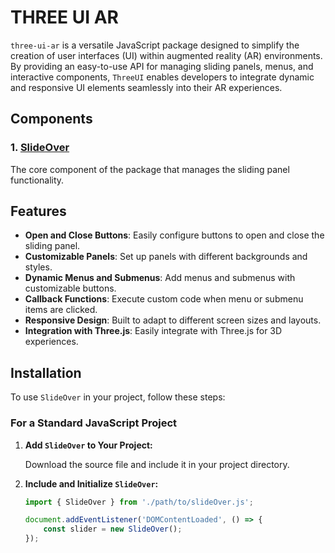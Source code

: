 # THREE UI AR

`three-ui-ar` is a versatile JavaScript package designed to simplify the creation of user interfaces (UI) within augmented reality (AR) environments. By providing an easy-to-use API for managing sliding panels, menus, and interactive components, `ThreeUI` enables developers to integrate dynamic and responsive UI elements seamlessly into their AR experiences.

## Components

### 1. [SlideOver](./src/slideOver.js)

The core component of the package that manages the sliding panel functionality.

## Features

- **Open and Close Buttons**: Easily configure buttons to open and close the sliding panel.
- **Customizable Panels**: Set up panels with different backgrounds and styles.
- **Dynamic Menus and Submenus**: Add menus and submenus with customizable buttons.
- **Callback Functions**: Execute custom code when menu or submenu items are clicked.
- **Responsive Design**: Built to adapt to different screen sizes and layouts.
- **Integration with Three.js**: Easily integrate with Three.js for 3D experiences.

## Installation

To use `SlideOver` in your project, follow these steps:

### For a Standard JavaScript Project

1. **Add `SlideOver` to Your Project:**

   Download the source file and include it in your project directory.

2. **Include and Initialize `SlideOver`:**

   ```js
   import { SlideOver } from './path/to/slideOver.js';

   document.addEventListener('DOMContentLoaded', () => {
       const slider = new SlideOver();
   });
